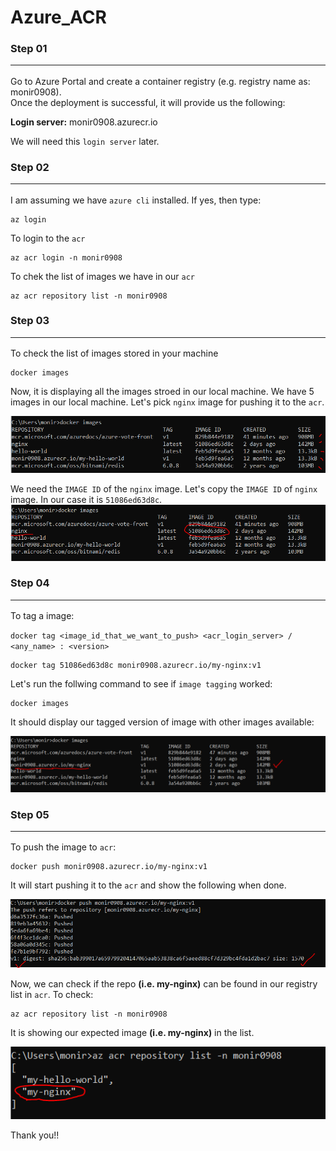 # Azure_ACR

### Step 01<hr>
Go to Azure Portal and create a container registry (e.g. registry name as: monir0908). <br>
Once the deployment is successful, it will provide us the following:<br>

<b>Login server:</b> monir0908.azurecr.io <br> 

We will need this `login server` later.

### Step 02<hr>
I am assuming we have `azure cli` installed. If yes, then type:<br>

```
az login
```

To login to the `acr`
```
az acr login -n monir0908
```

To chek the list of images we have in our `acr`
```
az acr repository list -n monir0908
```

### Step 03<hr>
To check the list of images stored in your machine

```
docker images
```

Now, it is displaying all the images stroed in our local machine. 
We have 5 images in our local machine. Let's pick `nginx` image for pushing it to the `acr`.<br>

![Tagged Image](image_list_in_local_machine.PNG)


We need the `IMAGE ID` of the `nginx` image. Let's copy the `IMAGE ID` of `nginx` image. In our case it is `51086ed63d8c`.<br>
![Tagged Image](image_id.PNG)

### Step 04<hr>
To tag a image:<br>

`docker tag <image_id_that_we_want_to_push> <acr_login_server> / <any_name> : <version>`

```
docker tag 51086ed63d8c monir0908.azurecr.io/my-nginx:v1
```

Let's run the follwing command to see if `image tagging` worked:
```
docker images
```

It should display our tagged version of image with other images available:

![Tagged Image](image_tagged.PNG)



### Step 05<hr>
To push the image to `acr`:
```
docker push monir0908.azurecr.io/my-nginx:v1
```

It will start pushing it to the `acr` and show the following when done.

![Tagged Image](pushed_to_acr.PNG)


Now, we can check if the repo <b>(i.e. my-nginx)</b> can be found in our registry list in `acr`.
To check:

```
az acr repository list -n monir0908
```

It is showing our expected image <b>(i.e. my-nginx)</b> in the list.

![Tagged Image](cheked_repo_pushed.PNG)


Thank you!!
